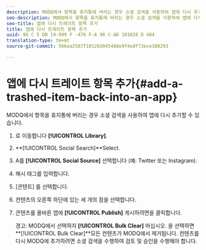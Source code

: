 ```yaml
---
description: MODQ에서 항목을 휴지통에 버리는 경우 소셜 검색을 사용하여 앱에 다시 추가할 수 있습니다.
seo-description: MODQ에서 항목을 휴지통에 버리는 경우 소셜 검색을 사용하여 앱에 다시 추가할 수 있습니다.
seo-title: 앱에 다시 트레이트 항목 추가
title: 앱에 다시 트레이트 항목 추가
uuid: 96 C 5 DB 19-999 F -476 F-A 96 C-AD 101028 D 484
translation-type: tm+mt
source-git-commit: 566ea2587f101202045488e9f4edf73ece100293

---
```



# 앱에 다시 트레이트 항목 추가{#add-a-trashed-item-back-into-an-app}

MODQ에서 항목을 휴지통에 버리는 경우 소셜 검색을 사용하여 앱에 다시 추가할 수 있습니다.

1. 로 이동합니다 **[!UICONTROL Library]**.
1. **[!UICONTROL Social Search]**Select.
1. A를 **[!UICONTROL Social Source]** 선택합니다 (예: Twitter 또는 Instagram).
1. 해시 태그를 입력합니다.
1. [콘텐트] 를 선택합니다.
1. 컨텐츠의 오른쪽 하단에 있는 세 개의 점을 선택합니다.
1. 콘텐츠를 올바른 앱에 **[!UICONTROL Publish]** 게시하려면을 클릭합니다.

   경고: MODQ에서 선택하지 **[!UICONTROL Bulk Clear]** 마십시오. 을 선택하면 **[!UICONTROL Bulk Clear]**모든 컨텐츠가 MODQ에서 제거됩니다. 컨텐츠를 다시 MODQ에 추가하려면 소셜 검색을 수행하여 검토 및 승인을 수행해야 합니다.

